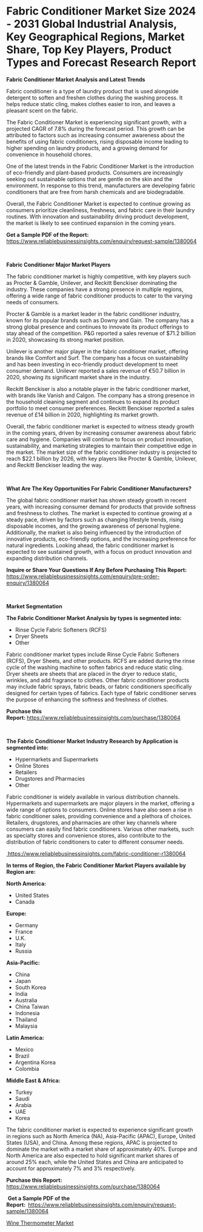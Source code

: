 <p><h1>Fabric Conditioner Market Size 2024 - 2031 Global Industrial Analysis, Key Geographical Regions, Market Share, Top Key Players, Product Types and Forecast Research Report</h1></p><p><strong>Fabric Conditioner Market Analysis and Latest Trends</strong></p>
<p><p>Fabric conditioner is a type of laundry product that is used alongside detergent to soften and freshen clothes during the washing process. It helps reduce static cling, makes clothes easier to iron, and leaves a pleasant scent on the fabric.</p><p>The Fabric Conditioner Market is experiencing significant growth, with a projected CAGR of 7.8% during the forecast period. This growth can be attributed to factors such as increasing consumer awareness about the benefits of using fabric conditioners, rising disposable income leading to higher spending on laundry products, and a growing demand for convenience in household chores.</p><p>One of the latest trends in the Fabric Conditioner Market is the introduction of eco-friendly and plant-based products. Consumers are increasingly seeking out sustainable options that are gentle on the skin and the environment. In response to this trend, manufacturers are developing fabric conditioners that are free from harsh chemicals and are biodegradable.</p><p>Overall, the Fabric Conditioner Market is expected to continue growing as consumers prioritize cleanliness, freshness, and fabric care in their laundry routines. With innovation and sustainability driving product development, the market is likely to see continued expansion in the coming years.</p></p>
<p><strong>Get a Sample PDF of the Report:&nbsp;</strong> <a href="https://www.reliablebusinessinsights.com/enquiry/request-sample/1380064">https://www.reliablebusinessinsights.com/enquiry/request-sample/1380064</a></p>
<p>&nbsp;</p>
<p><strong>Fabric Conditioner Major Market Players</strong></p>
<p><p>The fabric conditioner market is highly competitive, with key players such as Procter & Gamble, Unilever, and Reckitt Benckiser dominating the industry. These companies have a strong presence in multiple regions, offering a wide range of fabric conditioner products to cater to the varying needs of consumers.</p><p>Procter & Gamble is a market leader in the fabric conditioner industry, known for its popular brands such as Downy and Gain. The company has a strong global presence and continues to innovate its product offerings to stay ahead of the competition. P&G reported a sales revenue of $71.2 billion in 2020, showcasing its strong market position.</p><p>Unilever is another major player in the fabric conditioner market, offering brands like Comfort and Surf. The company has a focus on sustainability and has been investing in eco-friendly product development to meet consumer demand. Unilever reported a sales revenue of €50.7 billion in 2020, showing its significant market share in the industry.</p><p>Reckitt Benckiser is also a notable player in the fabric conditioner market, with brands like Vanish and Calgon. The company has a strong presence in the household cleaning segment and continues to expand its product portfolio to meet consumer preferences. Reckitt Benckiser reported a sales revenue of £14 billion in 2020, highlighting its market growth.</p><p>Overall, the fabric conditioner market is expected to witness steady growth in the coming years, driven by increasing consumer awareness about fabric care and hygiene. Companies will continue to focus on product innovation, sustainability, and marketing strategies to maintain their competitive edge in the market. The market size of the fabric conditioner industry is projected to reach $22.1 billion by 2026, with key players like Procter & Gamble, Unilever, and Reckitt Benckiser leading the way.</p></p>
<p>&nbsp;</p>
<p><strong>What Are The Key Opportunities For Fabric Conditioner Manufacturers?</strong></p>
<p><p>The global fabric conditioner market has shown steady growth in recent years, with increasing consumer demand for products that provide softness and freshness to clothes. The market is expected to continue growing at a steady pace, driven by factors such as changing lifestyle trends, rising disposable incomes, and the growing awareness of personal hygiene. Additionally, the market is also being influenced by the introduction of innovative products, eco-friendly options, and the increasing preference for natural ingredients. Looking ahead, the fabric conditioner market is expected to see sustained growth, with a focus on product innovation and expanding distribution channels.</p></p>
<p><strong>Inquire or Share Your Questions If Any Before Purchasing This Report:</strong> <a href="https://www.reliablebusinessinsights.com/enquiry/pre-order-enquiry/1380064">https://www.reliablebusinessinsights.com/enquiry/pre-order-enquiry/1380064</a></p>
<p>&nbsp;</p>
<p><strong>Market Segmentation</strong></p>
<p><strong>The Fabric Conditioner Market Analysis by types is segmented into:</strong></p>
<p><ul><li>Rinse Cycle Fabric Softeners (RCFS)</li><li>Dryer Sheets</li><li>Other</li></ul></p>
<p><p>Fabric conditioner market types include Rinse Cycle Fabric Softeners (RCFS), Dryer Sheets, and other products. RCFS are added during the rinse cycle of the washing machine to soften fabrics and reduce static cling. Dryer sheets are sheets that are placed in the dryer to reduce static, wrinkles, and add fragrance to clothes. Other fabric conditioner products may include fabric sprays, fabric beads, or fabric conditioners specifically designed for certain types of fabrics. Each type of fabric conditioner serves the purpose of enhancing the softness and freshness of clothes.</p></p>
<p><strong>Purchase this Report:&nbsp;</strong><a href="https://www.reliablebusinessinsights.com/purchase/1380064">https://www.reliablebusinessinsights.com/purchase/1380064</a></p>
<p>&nbsp;</p>
<p><strong>The Fabric Conditioner Market Industry Research by Application is segmented into:</strong></p>
<p><ul><li>Hypermarkets and Supermarkets</li><li>Online Stores</li><li>Retailers</li><li>Drugstores and Pharmacies</li><li>Other</li></ul></p>
<p><p>Fabric conditioner is widely available in various distribution channels. Hypermarkets and supermarkets are major players in the market, offering a wide range of options to consumers. Online stores have also seen a rise in fabric conditioner sales, providing convenience and a plethora of choices. Retailers, drugstores, and pharmacies are other key channels where consumers can easily find fabric conditioners. Various other markets, such as specialty stores and convenience stores, also contribute to the distribution of fabric conditioners to cater to different consumer needs.</p></p>
<p><a href="https://www.reliablebusinessinsights.com/fabric-conditioner-r1380064">&nbsp;https://www.reliablebusinessinsights.com/fabric-conditioner-r1380064</a></p>
<p><strong>In terms of Region, the Fabric Conditioner Market Players available by Region are:</strong></p>
<p>
    <p> <strong> North America: </strong>
        <ul>
            <li>United States</li>
            <li>Canada</li>
        </ul>
        </p> 
    <p> <strong> Europe: </strong>
        <ul>
            <li>Germany</li>
            <li>France</li>
            <li>U.K.</li>
            <li>Italy</li>
            <li>Russia</li>
        </ul>
        </p> 
    <p> <strong> Asia-Pacific: </strong>
        <ul>
            <li>China</li>
            <li>Japan</li>
            <li>South Korea</li>
            <li>India</li>
            <li>Australia</li>
            <li>China Taiwan</li>
            <li>Indonesia</li>
            <li>Thailand</li>
            <li>Malaysia</li>
        </ul>
        </p> 
    <p> <strong> Latin America: </strong>
        <ul>
            <li>Mexico</li>
            <li>Brazil</li>
            <li>Argentina Korea</li>
            <li>Colombia</li>
        </ul>
        </p> 
    <p> <strong> Middle East & Africa: </strong>
        <ul>
            <li>Turkey</li>
            <li>Saudi</li>
            <li>Arabia</li>
            <li>UAE</li>
            <li>Korea</li>
        </ul>
    </p>
    </p>
<p><p>The fabric conditioner market is expected to experience significant growth in regions such as North America (NA), Asia-Pacific (APAC), Europe, United States (USA), and China. Among these regions, APAC is projected to dominate the market with a market share of approximately 40%. Europe and North America are also expected to hold significant market shares of around 25% each, while the United States and China are anticipated to account for approximately 7% and 3% respectively.</p></p>
<p><strong>Purchase this Report: </strong><a href="https://www.reliablebusinessinsights.com/purchase/1380064">https://www.reliablebusinessinsights.com/purchase/1380064</a></p>
<p>&nbsp;<strong>Get a Sample PDF of the Report:&nbsp;&nbsp;</strong><a href="https://www.reliablebusinessinsights.com/enquiry/request-sample/1380064">https://www.reliablebusinessinsights.com/enquiry/request-sample/1380064</a></p>
<p><strong></strong></p>
<p><p><a href="https://github.com/almainyongb/Market-Research-Report-List-1/blob/main/wine-thermometer-market.md">Wine Thermometer Market</a></p></p>